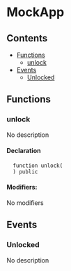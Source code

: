 # MockApp





## Contents
<!-- START doctoc generated TOC please keep comment here to allow auto update -->
<!-- DON'T EDIT THIS SECTION, INSTEAD RE-RUN doctoc TO UPDATE -->

- [Functions](#functions)
  - [unlock](#unlock)
- [Events](#events)
  - [Unlocked](#unlocked)

<!-- END doctoc generated TOC please keep comment here to allow auto update -->




## Functions

### unlock
No description


#### Declaration
```solidity
  function unlock(
  ) public
```

#### Modifiers:
No modifiers





## Events

### Unlocked
No description

  


